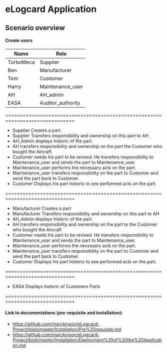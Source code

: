 # eLogcard Application 

## Scenario overview 

#### Create users  

| Name       | Role                  |
| -----------| ----------------------|
| TurboMeca  | Supplier				 |
| Ben  	     | Manufacturer          |
| Tom	     | Customer              |
| Harry 	 | Maintenance_user      |
| AH   		 | AH_admin              |
| EASA 		 | Auditor_authority     |



==============================================================================

- Supplier Creates a part.
- Supplier Transfers responsibility and ownership on this part to AH.
- AH_Admin displays historic of the part.
- AH transfers responsibility and ownership on the part the Customer who bought the Aircraft.
- Customer needs his part to be revised. He transfers responsibility to Maintenance_user and sends the part to Maintenance_user.
- Maintenance_user performs the necessary acts on the part.
- Maintenance_user transfers responsibility on the part to Customer and send the part back to Customer.
- Customer Displays his part historic to see performed acts on the part.

==============================================================================

- Manufacturer Creates a part
- Manufacturer Transfers responsibility and ownership on this part to AH
- AH_Admin displays historic of the part.
- AH transfers responsibility and ownership on the  part to the Customer who bought the Aircraft
- Customer needs his part to be revised. He transfers responsibility to Maintenance_user and sends the part to Maintenance_user.
- Maintenance_user performs the necessary acts on the part.
- Maintenance_user transfers responsibility on the part to Customer and send the part back to Customer.
- Customer Displays his part historic to see performed acts on the part.
 
==============================================================================

 - EASA Displays historic of Customers Parts 


==============================================================================

#### Link to documentations (pre-requisite and installation): 

- https://github.com/marckinson/eLogcard-Project/blob/master/Installation/Pre%20requisite.md
- https://github.com/marckinson/eLogcard-Project/blob/master/Installation/Deployment%20of%20the%20Application.md


